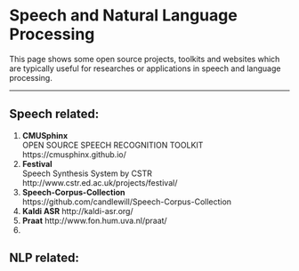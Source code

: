 # Speech and Natural Language Processing
  This page shows some open source projects, toolkits and websites which are typically useful for researches or applications in speech and language processing.

---
## Speech related:
<ol>
<li>
<b>CMUSphinx</b> <br>
OPEN SOURCE SPEECH RECOGNITION TOOLKIT <br>
https://cmusphinx.github.io/
</li>

<li>
<b>Festival</b> <br>
Speech Synthesis System by CSTR <br>
http://www.cstr.ed.ac.uk/projects/festival/
</li>

<li>
<b>Speech-Corpus-Collection</b> <br> 
https://github.com/candlewill/Speech-Corpus-Collection
</li>

<li>
<b>Kaldi ASR</b>  
http://kaldi-asr.org/
</li>

<li>
<b>Praat</b>  
http://www.fon.hum.uva.nl/praat/
</li>

<li>
<b></b>  
</li>

</ol>

## NLP related:
